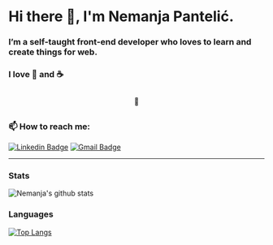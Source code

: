 # Hi there 👋, I'm Nemanja Pantelić.
### I’m a self-taught front-end developer who loves to learn and create things for web.
### I love :pizza: and :coffee:
##

<p align="center">
🧿
</p>

##

<!--
**NemanjaP83/NemanjaP83** is a ✨ _special_ ✨ repository because its `README.md` (this file) appears on your GitHub profile.

Here are some ideas to get you started:

- 🔭 I’m currently working on ...
- 🌱 I’m currently learning ...
- 👯 I’m looking to collaborate on ...
- 🤔 I’m looking for help with ...
- 💬 Ask me about ...
- 📫 How to reach me: ...
- 😄 Pronouns: ...
- ⚡ Fun fact: ...
-->
<!--
## I'm frontend developer
- 📫  If you think that I can help and be part of your team, feel free to contact me. I'll be happy to answer.
- 😄 Love to work with ReactJS :heart:
- ⚡ Vite is fast:)
- 💬 Ask me about anything
 -->
 
### 📫 How to reach me: 
[![Linkedin Badge](https://img.shields.io/badge/-Nemanja_Pantelic-blue?style=flat-square&logo=Linkedin&logoColor=white&link=https://www.linkedin.com/in/nemanja-panteli%C4%87-101271134//)](https://www.linkedin.com/in/nemanja-panteli%C4%87-101271134/) [![Gmail Badge](https://img.shields.io/badge/-necaintruder@gmail.com-c14438?style=flat-square&logo=Gmail&logoColor=white&link=mailto:necaintruder@gmail.com)](mailto:necaintruder@gmail.com)
___
### Stats
![Nemanja's github stats](https://github-readme-stats.vercel.app/api?username=nemanjap16&show_icons=true&theme=dark)
### Languages
[![Top Langs](https://github-readme-stats.vercel.app/api/top-langs/?username=nemanjap16&layout=compact&theme=dark)](https://github.com/anuraghazra/github-readme-stats)
<!--### Badges
<a href="https://github.com/nemanjap16" align="left"><img src="https://github-readme-stats.vercel.app/api/top-langs/?username=nemanjap16&langs_count=10&title_color=0891b2&text_color=ffffff&icon_color=0891b2&bg_color=1c1917&hide_border=true&locale=en&custom_title=Top%20%Languages" alt="Top Languages" /></a> -->
